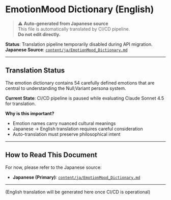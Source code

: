 # EmotionMood Dictionary (English)

> ⚠️ **Auto-generated from Japanese source**  
> This file is automatically translated by CI/CD pipeline.  
> **Do not edit directly.**

**Status**: Translation pipeline temporarily disabled during API migration.  
**Japanese Source**: [`content/ja/EmotionMood_Dictionary.md`](../ja/EmotionMood_Dictionary.md)

---

## Translation Status

The emotion dictionary contains 54 carefully defined emotions that are central to understanding the Null;Variant persona system.

**Current State**: CI/CD pipeline is paused while evaluating Claude Sonnet 4.5 for translation.

**Why is this important?**
- Emotion names carry nuanced cultural meanings
- Japanese → English translation requires careful consideration
- Auto-translation must preserve philosophical intent

---

## How to Read This Document

For now, please refer to the Japanese source:
- **Japanese (Primary)**: [`content/ja/EmotionMood_Dictionary.md`](../ja/EmotionMood_Dictionary.md)

---

(English translation will be generated here once CI/CD is operational)
